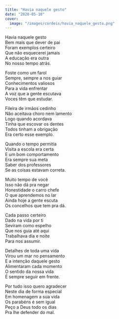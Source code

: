```yaml
---
title: "Havia naquele gesto"
date: "2020-05-10"
cover:
  image: "/images/cordeis/havia_naquele_gesto.png"
---
```


Havia naquele gesto  
Bem mais que dever de pai  
Foram exemplos  certeiro  
Que não esquecerei jamais  
A educação era outra  
No nosso tempo atrás.  

Foste como um farol  
Sempre, sempre a nos guiar  
Conhecimentos valiosos  
Para a vida enfrentar  
A voz que a gente escutava  
Voces têm que estudar.  

Fileira de irmãos cedinho  
Não aceitava choro nem lamento  
Logo quando acordava  
Tinha que escovar os dentes  
Todos tinham a obrigação  
Era certo esse exemplo.  

Quando o tempo permitia  
Visita a escola era certa  
E um bom comportamento  
Era sempre sua meta  
Saber dos professores  
Se as coisas estavam correta.  

<!-- pagebreak -->

Muito tempo de você  
Isso não dá pra negar  
Honestidade o carro chefe  
O que aprendemos no lar  
Ainda hoje a gente escuta  
Os concelhos que tem pra dá.  

Cada passo certeiro  
Dado na vida por ti  
Seviram como espelho  
Que nos guia até aqui  
Trabalhava dia e noite  
Para nos assumir.  

Detalhes de toda uma vida  
Virou um mar no pensamento  
E a intenção daquele gesto  
Alimentaram cada momento  
O sentido da nossa vida  
É sempre seguir em frente.  

Por tudo isso quero agradecer  
Neste dia de forma especial  
Em homenagem a sua vida  
Os parabéns é sem igual  
Peço a Deus todo os dias  
Pra lhe defender do mal.  

